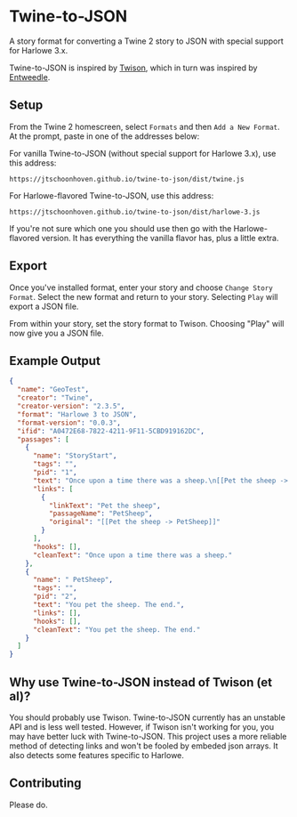 # Twine-to-JSON

A story format for converting a Twine 2 story to JSON with special support for Harlowe 3.x.

Twine-to-JSON is inspired by [Twison](https://github.com/lazerwalker/twison), which in turn was inspired by [Entweedle](http://www.maximumverbosity.net/twine/Entweedle/).


## Setup

From the Twine 2 homescreen, select `Formats` and then `Add a New Format`. At the prompt, paste in one of the addresses below:

For vanilla Twine-to-JSON (without special support for Harlowe 3.x), use this address:

```
https://jtschoonhoven.github.io/twine-to-json/dist/twine.js
```

For Harlowe-flavored Twine-to-JSON, use this address:

```
https://jtschoonhoven.github.io/twine-to-json/dist/harlowe-3.js
```

If you're not sure which one you should use then go with the Harlowe-flavored version. It has everything the vanilla flavor has, plus a little extra.


## Export

Once you've installed format, enter your story and choose `Change Story Format`. Select the new format and return to your story. Selecting `Play` will export a JSON file.

From within your story, set the story format to Twison. Choosing "Play" will now give you a JSON file.


## Example Output

```json
{
  "name": "GeoTest",
  "creator": "Twine",
  "creator-version": "2.3.5",
  "format": "Harlowe 3 to JSON",
  "format-version": "0.0.3",
  "ifid": "A0472E68-7822-4211-9F11-5CBD919162DC",
  "passages": [
    {
      "name": "StoryStart",
      "tags": "",
      "pid": "1",
      "text": "Once upon a time there was a sheep.\n[[Pet the sheep -> PetSheep]]",
      "links": [
        {
          "linkText": "Pet the sheep",
          "passageName": "PetSheep",
          "original": "[[Pet the sheep -> PetSheep]]"
        }
      ],
      "hooks": [],
      "cleanText": "Once upon a time there was a sheep."
    },
    {
      "name": " PetSheep",
      "tags": "",
      "pid": "2",
      "text": "You pet the sheep. The end.",
      "links": [],
      "hooks": [],
      "cleanText": "You pet the sheep. The end."
    }
  ]
}
```


## Why use Twine-to-JSON instead of Twison (et al)?

You should probably use Twison. Twine-to-JSON currently has an unstable API and is less well tested. However, if Twison isn't working for you, you may have better luck with Twine-to-JSON. This project uses a more reliable method of detecting links and won't be fooled by embeded json arrays. It also detects some features specific to Harlowe.


## Contributing

Please do.
